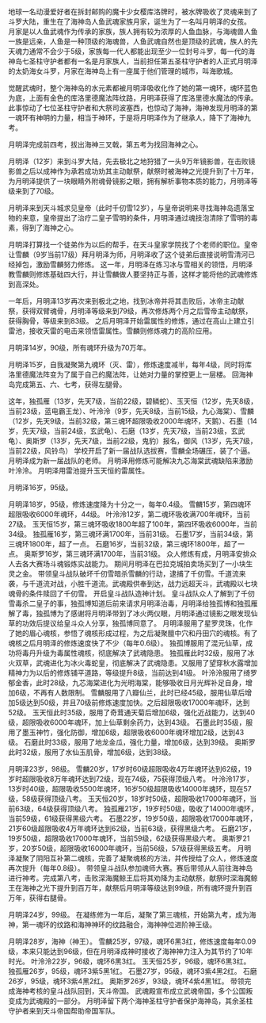 
地球一名动漫爱好者在拆封邮购的魔卡少女樱库洛牌时，被水牌吸收了灵魂来到了斗罗大陆，重生在了海神岛人鱼武魂家族月家，诞生为了一名叫月明泽的女孩。
月家是以人鱼武魂作为传承的家族，族人拥有较为浓厚的人鱼血脉，与海魂兽人鱼一族是远亲，人鱼是一种顶级的海魂兽，人鱼武魂自然也是顶级的武魂，族人的先天魂力通常不会少于5级，家族每一代人都能出现至少一位封号斗罗，每一代的海神岛七圣柱守护者都有一名是月家族人，当前担任第五圣柱守护者的人正式月明泽的太奶海女斗罗，月家在海神岛上有一座属于他们管理的城市，叫海歌城。

觉醒武魂时，整个海神岛的水元素都被月明泽吸收化作了她的第一魂环，魂环蓝色为底，上面有金色的库洛里德魔法阵纹路，月明泽获得了库洛里德水魔法的传承。此事惊动了七位圣柱守护者和大祭司波塞西，也惊动了海神，海神发现月明泽的第一魂环有神明的力量，相当于神环，于是将月明泽作为了继承人，降下了海神九考。

月明泽完成前四考，拔出海神三叉戟，第五考为找回海神之心。

月明泽（12岁）来到斗罗大陆，先去极北之地狩猎了一头9万年镜影兽，在击败镜影兽之后以成神作为承若成功劝其主动献祭，献祭时被海神之光提升到了十万年，为月明泽提供了一块眼睛外附魂骨镜影之眼，拥有解析事物本质的能力，月明泽等级来到了70级。

月明泽来到天斗城求见皇帝（此时千仞雪12岁），与皇帝说明来寻找海神岛遗落宝物的来意，皇帝提出了治疗二皇子雪明的条件，月明泽通过魂技泡清除了雪明的毒素，得到了海神之心。

月明泽打算找一个徒弟作为以后的帮手，在天斗皇家学院找了个老师的职位。皇帝让雪麟（9岁当前17级）拜月明泽为师，月明泽收了这个徒弟后直接说明雪清河已经掉包，激励雪麟努力修炼。
这一年，月明泽在练习冰与雪相关的领悟，月明泽教雪麟则修炼基础四大行，并让雪麟做人要坚持正与善，这样才能将他的武魂修炼到高深处。

一年后，月明泽13岁再次来到极北之地，找到冰帝并将其击败后，冰帝主动献祭，获得双臂魂骨，月明泽等级来到79级，再次修炼两个月之后雪帝主动献祭，获得胸骨，等级来到83级。
之后月明泽开始雷属性的修炼，通过在高山上建立引雷池，接收天雷的电击来领悟雷属性。雪麟则修炼魂力的高阶应用。

月明泽14岁，90级，所有魂环升级为70万年。

月明泽15岁，自我凝聚第九魂环（灭、雷），修炼速度减半，每年4级，同时将库洛里德魔法阵变为了属于自己的魔法阵，让她对力量的掌控更上一层楼。
回海神岛完成第五、六、七考，获得左腿骨。

这年，独孤雁（13岁，先天7级，当前22级，碧鳞蛇）、玉天恒（12岁，先天8级，当前23级，蓝电霸王龙）、叶泠泠（9岁，先天8级，当前15级，九心海棠）、雪麟（12岁，先天9级，当前32级，第三魂环超限吸收2000年魂环，天鹅）、石墨（14岁，先天7级，当前24级，玄武龟）、石磨（13岁，先天7级，当前23级，玄武龟）、奥斯罗（13岁，先天7级，当前22级，鬼豹）报名，御风（13岁，先天7级，当前22级，风铃鸟）
学校开启了新一届战队选拔赛，雪麟全场碾压，装了个逼。
月明泽成为新一届战队的老师。
月明泽用修炼可能解决九芯海棠武魂缺陷来激励叶泠泠。
月明泽用雷池提升玉天恒的雷属性。

月明泽16岁，95级。

月明泽18岁，95级，修炼速度降为十分之一，每年0.4级。
雪麟15岁，第四魂环超限吸收6000年魂环，44级。
叶泠泠12岁，第二魂环吸收满700年魂环，当前27级。
玉天恒15岁，第三魂环吸收1800年超了100年，第四环吸收6000年，当前34级。
独孤雁16岁，第三魂环满1700年，当前31级。
石墨17岁，当前34级，第三魂环1800年，超了一点。
石磨16岁，当前32级，第三魂环1800年，超了一点。
奥斯罗16岁，第三魂环满1700年，当前31级。
众人修炼有成，月明泽安排众人去各大赛场斗魂锻炼实战能力。
期间月明泽在巴拉克城拍卖场买到了一小块生灵之金。
带领皇斗战队破坏千仞雪暗杀雪麟的行动，逮捕了千仞雪。千道流来袭，与千道流对战，小胜千道流。武魂殿供奉到达，战力远超天斗，武魂殿以七块魂骨的条件赎回了千仞雪。
开启皇斗战队造神计划。
皇斗战队众人了解到了千仞雪毒杀二皇子的事，独孤博知道后前来请求月明泽治毒，月明泽给独孤博和独孤雁解了毒，独孤博为了感谢将月明泽带到了冰火两仪眼，月明泽通过镜影之眼发现仙草的功效后提议给皇斗众人分享，独孤博同意了。
月明泽服用了星罗灵珠，化作了她的眉心魂核，参悟了魂核形成过程，为之后凝聚膻中穴和丹田穴的魂核。有了魂核之后月明泽的修炼速度快了不少（每年0.6级）。
独孤博服用了混元仙草，成功将毒丹升级为毒属性魂核，彻底解决了武魂隐患。
独孤雁此时32级，服用了冰火双草，武魂进化为冰火毒蛇皇，彻底解决了武魂隐患。又服用了望穿秋水露增加精神力为以后的修炼铺平道路，等级提升8级，当前达到41级。
叶泠泠服用了绮罗郁金香，此时28级，九芯海棠进化为光明海棠，能够吸收日月光辉补足自身，增加6级，不再有人数限制。
雪麟服用了八瓣仙兰，此时已经45级，服用仙草后增加5级达到50级，并且70级前修炼速度加快。之后超限吸收17000年魂环，达到52级。
玉天恒此时35级，服用了奇茸通天菊后增加6级，强化近战能力，达到40级，超限吸收6000年魂环，加上仙草剩余药力，达到43级。
石墨此时35级，服用了墨玉神竹，强化防御，增加6级，超限吸收6000年魂环增加2级，达到43级。
石磨此时33级，服用了地龙金瓜，强化力量，增加6级，达到39级。
奥斯罗此时32级，服用了水仙玉肌骨，增加6级，达到38级。

月明泽23岁，98级。
雪麟20岁，17岁时60级超限吸收4万年魂环达到62级，19岁时超限吸收8万年魂环达到72级，现在74级，75获得顶级八考。
叶泠泠17岁，13岁时40级，超限吸收5500年魂环，16岁50级超限吸收14000年魂环，现在57级，58级获得顶级八考。
玉天恒20岁，18岁时50级，超限吸收17000年魂环，当前63级，64级获得顶级八考。
独孤雁21岁，19岁时50级，吸收了14000年魂环，当前59级，61级获得黑级六考。
石墨22岁，19岁50级，超限吸收17000年魂环，21岁60级超限吸收4万年魂环达到62级，当前63级，获得黑级六考。
石磨21岁，19岁50级，超限吸收17000年魂环，当前59级，62级获得黑级六考。
奥斯罗21岁，20岁50级，超限吸收16000年魂环，当前56级，57级获得黑级五考。
月明泽凝聚了阴阳互补第二魂核，完善了凝聚魂核的方法，并传授给了众人，修炼速度再次提升（每年0.8级）。
带领皇斗战队参加魂师大赛。赛后带领从人前往海神岛进行神考。完成第八考，击败深海魔鲸王后将其劝降为主动献祭，献祭时深海魔鲸王在海神之光下提升到百万年，献祭后月明泽等级达到99级，所有魂环提升到百万年，获得右腿骨。

月明泽24岁，99级。
在凝练修为一年后，凝聚了第三魂核，开始第九考，成为海神，第一魂环的纹路和海神神环的纹路融合，海神神位进阶神王级。

月明泽28岁，海神（神王）。
雪麟25岁，97级，魂环6黑3红，修炼速度每年0.09级，本来只能达到96级，但在月明泽成神时接收了海神神力注入为其节约了10年时光。
叶泠泠22岁，96级，魂环6黑3红。
玉天恒25岁，96级，魂环6黑3红。
独孤雁26岁，95级，魂环3紫5黑1红。
石墨27岁，95级，魂环3紫4黑2红。
石磨26岁，95级，魂环3紫4黑2红。
奥斯罗26岁，93级，魂环4紫4黑1红。
带领完成海神考核的皇斗战队回到，天斗帝国。
武魂殿宣布成立武魂帝国，多个公国叛变成为武魂殿的一部分。
月明泽留下两个海神圣柱守护者保护海神岛，其余圣柱守护者来到天斗帝国帮助帝国军队。